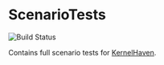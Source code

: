 # ScenarioTests

![Build Status](http://jenkins.sse.uni-hildesheim.de/buildStatus/icon?job=KernelHaven_ScenarioTests)

Contains full scenario tests for [KernelHaven](https://github.com/KernelHaven/KernelHaven).
